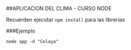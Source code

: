 ##APLICACION DEL CLIMA - CURSO NODE


Recuerden ejecutar ```npm install``` para las librerias

###Ejemplo
```
node app -d "Celaya"
```
